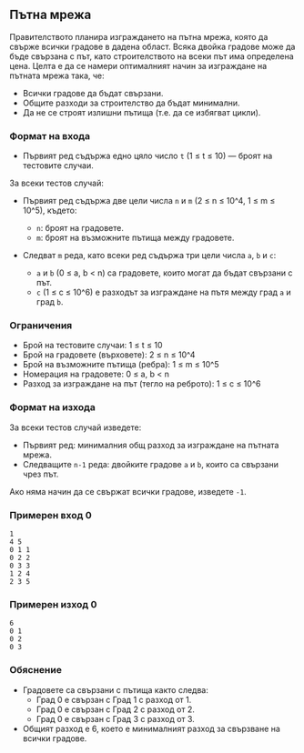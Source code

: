 ## Пътна мрежа

Правителството планира изграждането на пътна мрежа, която да свърже всички градове в дадена област. Всяка двойка градове може да бъде свързана с път, като строителството на всеки път има определена цена. Целта е да се намери оптималният начин за изграждане на пътната мрежа така, че:

- Всички градове да бъдат свързани.
- Общите разходи за строителство да бъдат минимални.
- Да не се строят излишни пътища (т.е. да се избягват цикли).

### Формат на входа

- Първият ред съдържа едно цяло число `t` (1 ≤ t ≤ 10) — броят на тестовите случаи.

За всеки тестов случай:

- Първият ред съдържа две цели числа `n` и `m` (2 ≤ n ≤ 10^4, 1 ≤ m ≤ 10^5), където:
  - `n`: броят на градовете.
  - `m`: броят на възможните пътища между градовете.

- Следват `m` реда, като всеки ред съдържа три цели числа `a`, `b` и `c`:
  - `a` и `b` (0 ≤ a, b < n) са градовете, които могат да бъдат свързани с път.
  - `c` (1 ≤ c ≤ 10^6) е разходът за изграждане на пътя между град `a` и град `b`.

### Ограничения

- Брой на тестовите случаи: 1 ≤ t ≤ 10
- Брой на градовете (върховете): 2 ≤ n ≤ 10^4
- Брой на възможните пътища (ребра): 1 ≤ m ≤ 10^5
- Номерация на градовете: 0 ≤ a, b < n
- Разход за изграждане на път (тегло на реброто): 1 ≤ c ≤ 10^6

### Формат на изхода

За всеки тестов случай изведете:

- Първият ред: минималния общ разход за изграждане на пътната мрежа.
- Следващите `n-1` реда: двойките градове `a` и `b`, които са свързани чрез път.

Ако няма начин да се свържат всички градове, изведете `-1`.

### Примерен вход 0

```
1 
4 5 
0 1 1 
0 2 2 
0 3 3 
1 2 4 
2 3 5 
```

### Примерен изход 0

```
6 
0 1 
0 2 
0 3 
```

### Обяснение

- Градовете са свързани с пътища както следва:
  - Град 0 е свързан с Град 1 с разход от 1.
  - Град 0 е свързан с Град 2 с разход от 2.
  - Град 0 е свързан с Град 3 с разход от 3.
- Общият разход е 6, което е минималният разход за свързване на всички градове.

